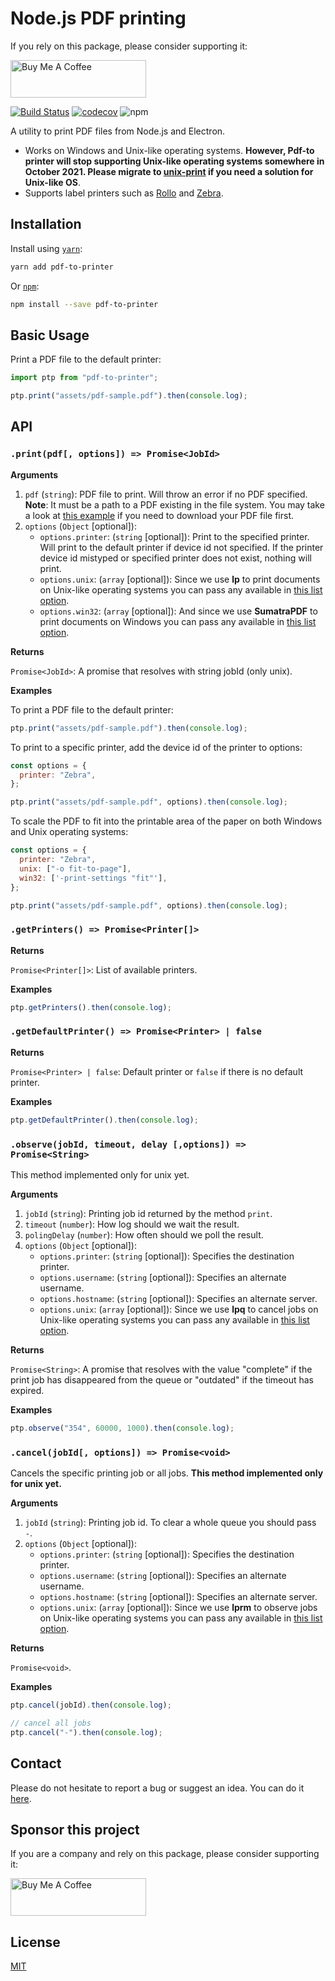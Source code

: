 # Node.js PDF printing

If you rely on this package, please consider supporting it:

<a href="https://www.buymeacoffee.com/artiebits" target="_blank"><img src="https://cdn.buymeacoffee.com/buttons/v2/default-yellow.png" alt="Buy Me A Coffee" style="height: 60px !important;width: 217px !important;" ></a>

[![Build Status](https://api.cirrus-ci.com/github/artiebits/pdf-to-printer.svg)](https://cirrus-ci.com/github/artiebits/pdf-to-printer)
[![codecov](https://codecov.io/gh/artiebits/pdf-to-printer/branch/master/graph/badge.svg)](https://codecov.io/gh/artiebits/pdf-to-printer)
![npm](https://img.shields.io/npm/dw/pdf-to-printer)

A utility to print PDF files from Node.js and Electron.

- Works on Windows and Unix-like operating systems. **However, Pdf-to printer will stop supporting Unix-like operating systems somewhere in October 2021. Please migrate to [unix-print](https://github.com/artiebits/unix-print) if you need a solution for Unix-like OS**.
- Supports label printers such as [Rollo](https://www.rolloprinter.com/) and [Zebra](https://www.zebra.com/us/en/products/printers.html).

## Installation

Install using [`yarn`](https://yarnpkg.com/):

```bash
yarn add pdf-to-printer
```

Or [`npm`](https://www.npmjs.com/):

```bash
npm install --save pdf-to-printer
```

## Basic Usage

Print a PDF file to the default printer:

```javascript
import ptp from "pdf-to-printer";

ptp.print("assets/pdf-sample.pdf").then(console.log);
```

## API

### `.print(pdf[, options]) => Promise<JobId>`

**Arguments**

1. `pdf` (`string`): PDF file to print. Will throw an error if no PDF specified. **Note**: It must be a path to a PDF existing in the file system.
   You may take a look at [this example](/examples/express-server) if you need to download your PDF file first.
2. `options` (`Object` [optional]):
   - `options.printer`: (`string` [optional]): Print to the specified printer. Will print to the default printer if device id not specified. If the printer device id mistyped or specified printer does not exist, nothing will print.
   - `options.unix`: (`array` [optional]): Since we use **lp** to print documents on Unix-like operating systems you can pass any available in [this list option](https://www.computerhope.com/unix/ulp.htm).
   - `options.win32`: (`array` [optional]): And since we use **SumatraPDF** to print documents on Windows you can pass any available in [this list option](https://www.sumatrapdfreader.org/docs/Command-line-arguments.html).

**Returns**

`Promise<JobId>`: A promise that resolves with string jobId (only unix).

**Examples**

To print a PDF file to the default printer:

```javascript
ptp.print("assets/pdf-sample.pdf").then(console.log);
```

To print to a specific printer, add the device id of the printer to options:

```javascript
const options = {
  printer: "Zebra",
};

ptp.print("assets/pdf-sample.pdf", options).then(console.log);
```

To scale the PDF to fit into the printable area of the paper on both Windows and Unix operating systems:

```javascript
const options = {
  printer: "Zebra",
  unix: ["-o fit-to-page"],
  win32: ['-print-settings "fit"'],
};

ptp.print("assets/pdf-sample.pdf", options).then(console.log);
```

### `.getPrinters() => Promise<Printer[]>`

**Returns**

`Promise<Printer[]>`: List of available printers.

**Examples**

```javascript
ptp.getPrinters().then(console.log);
```

### `.getDefaultPrinter() => Promise<Printer> | false`

**Returns**

`Promise<Printer> | false`: Default printer or `false` if there is no default printer.

**Examples**

```javascript
ptp.getDefaultPrinter().then(console.log);
```

### `.observe(jobId, timeout, delay [,options]) => Promise<String>`

This method implemented only for unix yet.

**Arguments**

1. `jobId` (`string`): Printing job id returned by the method `print`.
2. `timeout` (`number`): How log should we wait the result.
3. `polingDelay` (`number`): How often should we poll the result.
4. `options` (`Object` [optional]):
   - `options.printer`: (`string` [optional]): Specifies the destination printer.
   - `options.username`: (`string` [optional]): Specifies an alternate username.
   - `options.hostname`: (`string` [optional]): Specifies an alternate server.
   - `options.unix`: (`array` [optional]): Since we use **lpq** to cancel jobs on Unix-like operating systems you can pass any available in [this list option](https://www.computerhope.com/unix/ulpq.htm).

**Returns**

`Promise<String>`: A promise that resolves with the value "complete" if the print job has disappeared from the queue
or "outdated" if the timeout has expired.

**Examples**

```javascript
ptp.observe("354", 60000, 1000).then(console.log);
```

### `.cancel(jobId[, options]) => Promise<void>`

Cancels the specific printing job or all jobs.
**This method implemented only for unix yet.**

**Arguments**

1. `jobId` (`string`): Printing job id. To clear a whole queue you should pass `-`.
2. `options` (`Object` [optional]):
   - `options.printer`: (`string` [optional]): Specifies the destination printer.
   - `options.username`: (`string` [optional]): Specifies an alternate username.
   - `options.hostname`: (`string` [optional]): Specifies an alternate server.
   - `options.unix`: (`array` [optional]): Since we use **lprm** to observe jobs on Unix-like operating systems you can pass any available in [this list option](https://www.computerhope.com/unix/ulprm.htm).

**Returns**

`Promise<void>`.

**Examples**

```javascript
ptp.cancel(jobId).then(console.log);

// cancel all jobs
ptp.cancel("-").then(console.log);
```

## Contact

Please do not hesitate to report a bug or suggest an idea. You can do it [here](https://github.com/artiebits/pdf-to-printer/issues/new/choose).

## Sponsor this project

If you are a company and rely on this package, please consider supporting it:

<a href="https://www.buymeacoffee.com/artiebits" target="_blank"><img src="https://cdn.buymeacoffee.com/buttons/v2/default-yellow.png" alt="Buy Me A Coffee" style="height: 60px !important;width: 217px !important;" ></a>

## License

[MIT](LICENSE)
